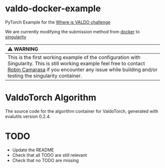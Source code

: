 # valdo-docker-example

PyTorch Example for the [Where is VALDO challenge](https://valdo.grand-challenge.org/)

We are currently modifying the submission method from [docker](https://www.docker.com/) to [singularity](https://docs.sylabs.io/guides/3.5/user-guide/introduction.html)

| :warning: WARNING          |
|:---------------------------|
| This is the first working example of the configuration with Singularity. This is still working example feel free to contact [Robin Camarasa](mailto:r.camarasa@erasmusmc.nl) if you encounter any issue while building and/or testing the singularity container. |


# ValdoTorch Algorithm

The source code for the algorithm container for
ValdoTorch, generated with
evalutils version 0.2.4.

# TODO

- Update the README
- Check that all TODO are still relevant
- Check that no TODO are missing
